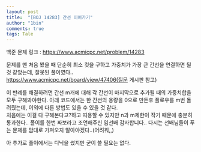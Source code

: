 ```yaml
---
layout: post
title:  "[BOJ 14283] 간선 이어가기"
author: "1bin"
comments: true
tags: Tale
---
```

  
백준 문제 링크 : https://www.acmicpc.net/problem/14283  
  
문제를 맨 처음 봤을 때 단순히 최소 컷을 구하고 가중치가 가장 큰 간선을 연결하면 될 것 같았는데, 잘못된 풀이였다..  
https://www.acmicpc.net/board/view/47406(질문 게시판 참고)  

이 반례를 해결하려면 간선 m개에 대해 각 간선이 마지막으로 추가될 때의 가중치합을 모두 구해봐야한다. 아래 코드에서는 한 간선의 용량을 0으로 만든후 플로우를 m번 돌려줬는데, 이외에 다른 방법도 있을 수 있을 것 같다.    
처음에는 이걸 다 구해본다고?하고 띠용할 수 있지만 n과 m제한이 작기 때문에 충분히 통과한다.. 풀이를 한번 짜보라고 조언해주신 임선배 감사합니다..  다시는 선배님들이 푸는 문제를 맘대로 가져오지 말아야겠다..(어려워,,)  
  
아 추가로 풀이에서는 디닉을 썼지만 굳이 쓸 필요는 없다.  
<script src="https://gist.github.com/1bin01/d79b479f06feec0f94378061b8427ffa.js"></script>  
